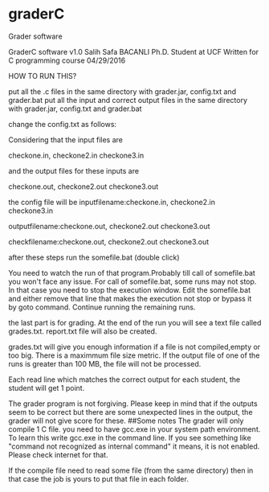 # graderC
Grader software

GraderC software v1.0
Salih Safa BACANLI
Ph.D. Student at UCF
Written for C programming course
04/29/2016

HOW TO RUN THIS?

put all the .c files in the same directory with grader.jar, config.txt and grader.bat
put all the input and correct output files in the same directory with grader.jar, config.txt and grader.bat

change the config.txt as follows:

Considering that the input files are 

checkone.in, checkone2.in checkone3.in

and the output files for these inputs are

checkone.out, checkone2.out checkone3.out

the config file will be 
inputfilename:checkone.in, checkone2.in checkone3.in

outputfilename:checkone.out, checkone2.out checkone3.out

checkfilename:checkone.out, checkone2.out checkone3.out

after these steps run the somefile.bat (double click)

You need to watch the run of that program.Probably till call of somefile.bat you won't face any issue.
For call of somefile.bat, some runs may not stop. In that case you need to stop the execution window.
Edit the somefile.bat and either remove that line that makes the execution not stop or bypass it by goto command.
Continue running the remaining runs.

the last part is for grading. At the end of the run you will see a text file called grades.txt. report.txt file will also be created.

grades.txt will give you enough information if a file is not compiled,empty or too big.
There is a maximmum file size metric. If the output file of one of the runs is greater than 100 MB, the file will not be processed.

Each read line which matches the correct output for each student, the student will get 1 point.

The grader program is not forgiving. Please keep in mind that if the outputs seem to be correct but there are some unexpected lines in the output, the grader will not give score for these.
##Some notes
The grader will only compile 1 C file. you need to have gcc.exe in your system path environment. To learn this write gcc.exe in the command line. If you see something like "command not recognized as internal command" it means, it is not enabled. Please check internet for that.

If the compile file need to read some file (from the same directory) then in that case the job is yours to put that file in each folder.
